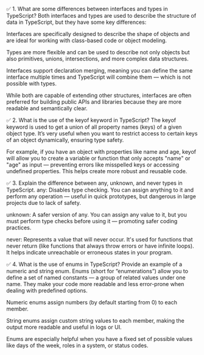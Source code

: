 ✅ 1. What are some differences between interfaces and types in TypeScript?
Both interfaces and types are used to describe the structure of data in TypeScript, but they have some key differences:

Interfaces are specifically designed to describe the shape of objects and are ideal for working with class-based code or object modeling.

Types are more flexible and can be used to describe not only objects but also primitives, unions, intersections, and more complex data structures.

Interfaces support declaration merging, meaning you can define the same interface multiple times and TypeScript will combine them — which is not possible with types.

While both are capable of extending other structures, interfaces are often preferred for building public APIs and libraries because they are more readable and semantically clear.

✅ 2. What is the use of the keyof keyword in TypeScript?
The keyof keyword is used to get a union of all property names (keys) of a given object type. It’s very useful when you want to restrict access to certain keys of an object dynamically, ensuring type safety.

For example, if you have an object with properties like name and age, keyof will allow you to create a variable or function that only accepts "name" or "age" as input — preventing errors like misspelled keys or accessing undefined properties. This helps create more robust and reusable code.

✅ 3. Explain the difference between any, unknown, and never types in TypeScript.
any: Disables type checking. You can assign anything to it and perform any operation — useful in quick prototypes, but dangerous in large projects due to lack of safety.

unknown: A safer version of any. You can assign any value to it, but you must perform type checks before using it — promoting safer coding practices.

never: Represents a value that will never occur. It's used for functions that never return (like functions that always throw errors or have infinite loops). It helps indicate unreachable or erroneous states in your program.

✅ 4. What is the use of enums in TypeScript? Provide an example of a numeric and string enum.
Enums (short for “enumerations”) allow you to define a set of named constants — a group of related values under one name. They make your code more readable and less error-prone when dealing with predefined options.

Numeric enums assign numbers (by default starting from 0) to each member.

String enums assign custom string values to each member, making the output more readable and useful in logs or UI.

Enums are especially helpful when you have a fixed set of possible values like days of the week, roles in a system, or status codes.

